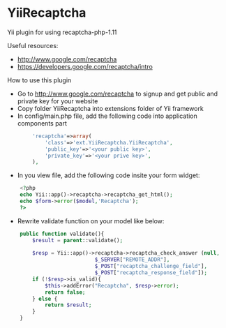 YiiRecaptcha
============

Yii plugin for using recaptcha-php-1.11

Useful resources:
 - http://www.google.com/recaptcha
 - https://developers.google.com/recaptcha/intro

How to use this plugin
- Go to http://www.google.com/recaptcha to signup and get public and private key for your website
- Copy folder YiiRecaptcha into extensions folder of Yii framework
- In config/main.php file, add the following code into application components part

```php
		'recaptcha'=>array(
			'class'=>'ext.YiiRecaptcha.YiiRecaptcha',
			'public_key'=>'<your public key>',
			'private_key'=>'<your prive key>',
		),
```

- In you view file, add the following code insite your form widget:

```php
 	<?php 
	echo Yii::app()->recaptcha->recaptcha_get_html();
	echo $form->error($model,'Recaptcha');
	?>
```

- Rewrite validate function on your model like below:
```php
	public function validate(){
		$result = parent::validate();
		
		$resp = Yii::app()->recaptcha->recaptcha_check_answer (null,
	                        $_SERVER["REMOTE_ADDR"],
	                        $_POST["recaptcha_challenge_field"],
	                        $_POST["recaptcha_response_field"]);
		if (!$resp->is_valid){
			$this->addError("Recaptcha", $resp->error);
			return false;
		} else {
			return $result;
		}
	}
```

